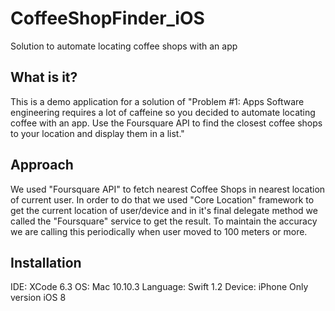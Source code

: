 # CoffeeShopFinder_iOS
Solution to automate locating coffee shops with an app

What is it?
-----------
This is a demo application for a solution of "Problem #1: Apps Software engineering requires a lot of caffeine so you
decided to automate locating	coffee with an app. Use the Foursquare API to find the closest coffee shops to your 
location and display them in a list."

Approach
--------
We used "Foursquare API" to fetch nearest Coffee Shops in nearest location of current user. In order to do that 
we used "Core Location" framework to get the current location of user/device and in it's final delegate method we 
called the "Foursquare" service to get the result. To maintain the accuracy we are calling this periodically when
user moved to 100 meters or more. 

Installation
------------
IDE: XCode 6.3
OS: Mac 10.10.3
Language: Swift 1.2
Device: iPhone Only version iOS 8
